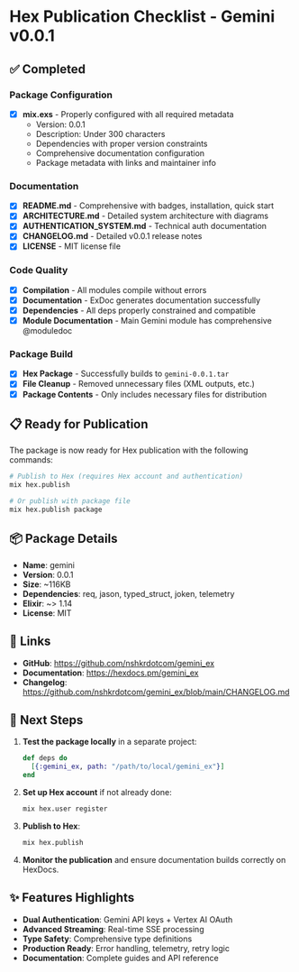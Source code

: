 # Hex Publication Checklist - Gemini v0.0.1

## ✅ Completed

### Package Configuration
- [x] **mix.exs** - Properly configured with all required metadata
  - Version: 0.0.1
  - Description: Under 300 characters
  - Dependencies with proper version constraints
  - Comprehensive documentation configuration
  - Package metadata with links and maintainer info

### Documentation
- [x] **README.md** - Comprehensive with badges, installation, quick start
- [x] **ARCHITECTURE.md** - Detailed system architecture with diagrams  
- [x] **AUTHENTICATION_SYSTEM.md** - Technical auth documentation
- [x] **CHANGELOG.md** - Detailed v0.0.1 release notes
- [x] **LICENSE** - MIT license file

### Code Quality
- [x] **Compilation** - All modules compile without errors
- [x] **Documentation** - ExDoc generates documentation successfully
- [x] **Dependencies** - All deps properly constrained and compatible
- [x] **Module Documentation** - Main Gemini module has comprehensive @moduledoc

### Package Build
- [x] **Hex Package** - Successfully builds to `gemini-0.0.1.tar`
- [x] **File Cleanup** - Removed unnecessary files (XML outputs, etc.)
- [x] **Package Contents** - Only includes necessary files for distribution

## 📋 Ready for Publication

The package is now ready for Hex publication with the following commands:

```bash
# Publish to Hex (requires Hex account and authentication)
mix hex.publish

# Or publish with package file
mix hex.publish package
```

## 📦 Package Details

- **Name**: gemini
- **Version**: 0.0.1  
- **Size**: ~116KB
- **Dependencies**: req, jason, typed_struct, joken, telemetry
- **Elixir**: ~> 1.14
- **License**: MIT

## 🔗 Links

- **GitHub**: https://github.com/nshkrdotcom/gemini_ex
- **Documentation**: https://hexdocs.pm/gemini_ex
- **Changelog**: https://github.com/nshkrdotcom/gemini_ex/blob/main/CHANGELOG.md

## 🎯 Next Steps

1. **Test the package locally** in a separate project:
   ```elixir
   def deps do
     [{:gemini_ex, path: "/path/to/local/gemini_ex"}]
   end
   ```

2. **Set up Hex account** if not already done:
   ```bash
   mix hex.user register
   ```

3. **Publish to Hex**:
   ```bash
   mix hex.publish
   ```

4. **Monitor the publication** and ensure documentation builds correctly on HexDocs.

## ✨ Features Highlights

- **Dual Authentication**: Gemini API keys + Vertex AI OAuth
- **Advanced Streaming**: Real-time SSE processing
- **Type Safety**: Comprehensive type definitions
- **Production Ready**: Error handling, telemetry, retry logic
- **Documentation**: Complete guides and API reference
